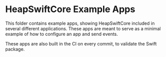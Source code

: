 # HeapSwiftCore Example Apps

This folder contains example apps, showing HeapSwiftCore included in several different
applications. These apps are meant to serve as a minimal example of how to configure an app and
send events.

These apps are also built in the CI on every commit, to validate the Swift package.

